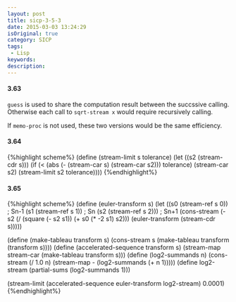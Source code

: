 ```yaml
---
layout: post
title: sicp-3-5-3
date: 2015-03-03 13:24:29
isOriginal: true
category: SICP
tags:
 - Lisp
keywords: 
description: 
---
```


#### 3.63

`guess` is used to share the computation result between the succssive calling.
Otherwise each call to `sqrt-stream x` would require recursively calling.

If `memo-proc` is not used, these two versions would be the same efficiency.

#### 3.64

{%highlight scheme%}
(define (stream-limit s tolerance)
  (let ((s2 (stream-cdr s)))
    (if (< (abs
             (-
               (stream-car s)
               (stream-car s2)))
           tolerance)
      (stream-car s2)
      (stream-limit s2 tolerance))))
{%endhighlight%}

#### 3.65

{%highlight scheme%}
(define (euler-transform s)
  (let ((s0 (stream-ref s 0))           ; Sn-1
        (s1 (stream-ref s 1))           ; Sn
        (s2 (stream-ref s 2)))          ; Sn+1
    (cons-stream (- s2 (/ (square (- s2 s1))
                          (+ s0 (* -2 s1) s2)))
                 (euler-transform (stream-cdr s)))))

(define (make-tableau transform s)
  (cons-stream s
               (make-tableau transform
                             (transform s))))
(define (accelerated-sequence transform s)
  (stream-map stream-car
              (make-tableau transform s)))
(define (log2-summands n)
  (cons-stream (/ 1.0 n)
               (stream-map - (log2-summands (+ n 1)))))
(define log2-stream
  (partial-sums (log2-summands 1)))

(stream-limit
  (accelerated-sequence euler-transform log2-stream) 0.0001)
{%endhighlight%}
